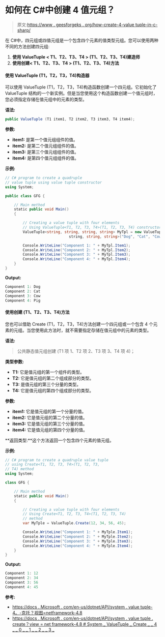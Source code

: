 # 如何在 C#中创建 4 值元组？

> 原文:[https://www . geesforgeks . org/how-create-4-value tuple-in-c-sharp/](https://www.geeksforgeeks.org/how-to-create-4-valuetuple-in-c-sharp/)

在 C#中，四元组或四值元组是一个包含四个元素的值类型元组。您可以使用两种不同的方法创建四元组:

1.  **使用 ValueTuple < T1、T2、T3、T4 > (T1、T2、T3、T4)建造师**
2.  **使用创建< T1、T2、T3、T4 > (T1、T2、T3、T4)方法**

#### 使用 ValueTuple <t1 t2="" t3="" t4="">(T1，T2，T3，T4)构造器</t1>

可以使用 ValueTuple <t1 t2="" t3="" t4="">(T1，T2，T3，T4)构造函数创建一个四元组。它初始化了 ValueTuple <t1 t2="" t3="" t4="">结构的一个新实例。但是当您使用这个构造函数创建一个值元组时，您必须指定存储在值元组中的元素的类型。</t1></t1>

**语法:**

```cs
public ValueTuple (T1 item1, T2 item2, T3 item3, T4 item4);
```

**参数:**

*   **item1:** 是第一个值元组组件的值。
*   **item2:** 是第二个值元组组件的值。
*   **item3:** 是第三个值元组组件的值。
*   **item4:** 是第四个值元组组件的值。

**示例:**

```cs
// C# program to create a quadruple
// value tuple using value tuple constructor
using System;

public class GFG {

    // Main method
    static public void Main()
    {

        // Creating a value tuple with four elements
        // Using ValueTuple<T1, T2, T3, T4>(T1, T2, T3, T4) constructor
        ValueTuple<string, string, string, string> MyTpl = new ValueTuple<string,
                             string, string, string>("Dog", "Cat", "Cow", "Pig");

        Console.WriteLine("Component 1: " + MyTpl.Item1);
        Console.WriteLine("Component 2: " + MyTpl.Item2);
        Console.WriteLine("Component 3: " + MyTpl.Item3);
        Console.WriteLine("Component 4: " + MyTpl.Item4);
    }
}
```

**Output:**

```cs
Component 1: Dog
Component 2: Cat
Component 3: Cow
Component 4: Pig

```

#### 使用创建 <t1 t2="" t3="" t4="">(T1、T2、T3、T4)方法</t1>

您也可以借助 Create <t1 t2="" t3="" t4="">(T1，T2，T3，T4)方法创建一个四元组或一个包含 4 个元素的元组。当您使用此方法时，就不需要指定存储在值元组中的元素的类型。</t1>

**语法:**

> 公共静态值元组<t1 t2="" t3="" t4="">创建 <t1 t2="" t3="" t4="">(T1 项 1、T2 项 2、T3 项 3、T4 项 4)；</t1></t1>

**类型参数:**

*   **T1:** 它是值元组的第一个组件的类型。
*   **T2:** 它是值元组的第二个组成部分的类型。
*   **T3:** 是值元组的第三个分量的类型。
*   **T4:** 它是值元组的第四个组成部分的类型。

**参数:**

*   **item1:** 它是值元组的第一个分量的值。
*   **item2:** 它是值元组的第二个分量的值。
*   **item3:** 它是值元组的第三个分量的值。
*   **item4:** 它是值元组的第四个分量的值。

**返回类型:**这个方法返回一个包含四个元素的值元组。

**示例:**

```cs
// C# program to create a quadruple value tuple
// using Create<T1, T2, T3, T4>(T1, T2, T3, 
// T4) method
using System;

class GFG {

    // Main method
    static public void Main()
    {

        // Creating a value tuple with four elements
        // Using Create<T1, T2, T3, T4>(T1, T2, T3, T4)
        // method
        var MyTple = ValueTuple.Create(12, 34, 56, 45);

        Console.WriteLine("Component 1: " + MyTple.Item1);
        Console.WriteLine("Component 2: " + MyTple.Item2);
        Console.WriteLine("Component 3: " + MyTple.Item3);
        Console.WriteLine("Component 4: " + MyTple.Item4);
    }
}
```

**Output:**

```cs
Component 1: 12
Component 2: 34
Component 3: 56
Component 4: 45

```

**参考:**

*   [https://docs . Microsoft . com/en-us/dotnet/API/system . value tuple-4。-克托？视图=netframework-4.8](https://docs.microsoft.com/en-us/dotnet/api/system.valuetuple-4.-ctor?view=netframework-4.8)
*   [https://docs . Microsoft . com/en-us/dotnet/API/system . value tuple . create？view = net framework-4.8 # System _ ValueTuple _ Create _ _ 4 _ _ 0 _ _ 1 _ _ 2 _ _ 3 _](https://docs.microsoft.com/en-us/dotnet/api/system.valuetuple.create?view=netframework-4.8#System_ValueTuple_Create__4___0___1___2___3_)